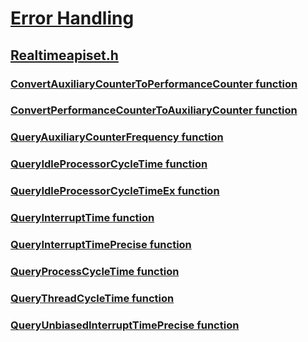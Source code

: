 # [Error Handling](../_debug/index.md)
## [Realtimeapiset.h](index.md)
### [ConvertAuxiliaryCounterToPerformanceCounter function](../realtimeapiset/nf-realtimeapiset-convertauxiliarycountertoperformancecounter.md)
### [ConvertPerformanceCounterToAuxiliaryCounter function](../realtimeapiset/nf-realtimeapiset-convertperformancecountertoauxiliarycounter.md)
### [QueryAuxiliaryCounterFrequency function](../realtimeapiset/nf-realtimeapiset-queryauxiliarycounterfrequency.md)
### [QueryIdleProcessorCycleTime function](../realtimeapiset/nf-realtimeapiset-queryidleprocessorcycletime.md)
### [QueryIdleProcessorCycleTimeEx function](../realtimeapiset/nf-realtimeapiset-queryidleprocessorcycletimeex.md)
### [QueryInterruptTime function](../realtimeapiset/nf-realtimeapiset-queryinterrupttime.md)
### [QueryInterruptTimePrecise function](../realtimeapiset/nf-realtimeapiset-queryinterrupttimeprecise.md)
### [QueryProcessCycleTime function](../realtimeapiset/nf-realtimeapiset-queryprocesscycletime.md)
### [QueryThreadCycleTime function](../realtimeapiset/nf-realtimeapiset-querythreadcycletime.md)
### [QueryUnbiasedInterruptTimePrecise function](../realtimeapiset/nf-realtimeapiset-queryunbiasedinterrupttimeprecise.md)

